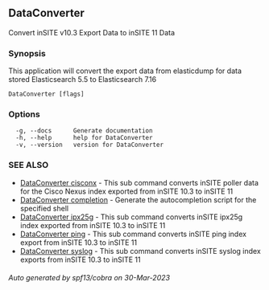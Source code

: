 ## DataConverter

Convert inSITE v10.3 Export Data to inSITE 11 Data

### Synopsis

This application will convert the export data from elasticdump for data stored Elasticsearch 5.5 to Elasticsearch 7.16

```
DataConverter [flags]
```

### Options

```
  -g, --docs      Generate documentation
  -h, --help      help for DataConverter
  -v, --version   version for DataConverter
```

### SEE ALSO

* [DataConverter cisconx](DataConverter_cisconx.md)	 - This sub command converts inSITE poller data for the Cisco Nexus index exported from inSITE 10.3 to inSITE 11
* [DataConverter completion](DataConverter_completion.md)	 - Generate the autocompletion script for the specified shell
* [DataConverter ipx25g](DataConverter_ipx25g.md)	 - This sub command converts inSITE ipx25g index exported from inSITE 10.3 to inSITE 11
* [DataConverter ping](DataConverter_ping.md)	 - This sub command converts inSITE ping index export from inSITE 10.3 to inSITE 11
* [DataConverter syslog](DataConverter_syslog.md)	 - This sub command converts inSITE syslog index exports from inSITE 10.3 to inSITE 11

###### Auto generated by spf13/cobra on 30-Mar-2023
